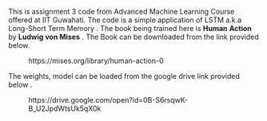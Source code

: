 This is assignment 3 code from Advanced Machine Learning Course offered at IIT Guwahati. The code is a simple application of LSTM a.k.a Long-Short Term Memory . The book being trained here is **Human** **Action** by **Ludwig von Mises** . The Book can be downloaded from the link provided below.

<dd>https://mises.org/library/human-action-0</dd>

The weights, model can be loaded from the google drive link provided below .

<dd>https://drive.google.com/open?id=0B-S6rsqwK-B_U2JpdWtsUk5qX0k</dd>

